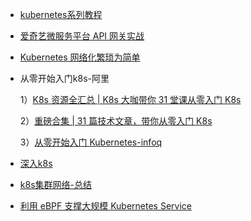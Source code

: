 * [kubernetes系列教程](https://cloud.tencent.com/developer/column/79243/tag-10652)

* [爱奇艺微服务平台 API 网关实战](https://mp.weixin.qq.com/s/rIjzhsOMSMqS6yTUnaFJqQ)

* [Kubernetes 网络化繁琐为简单](https://mp.weixin.qq.com/s/m0z1eYZz2NJ-F3feS8KRBQ)

* 从零开始入门k8s-阿里

    1）[K8s 资源全汇总 | K8s 大咖带你 31 堂课从零入门 K8s](https://yq.aliyun.com/articles/757946?spm=a2c4e.11153940.0.0.76a878c8YPONKw)

    2）[重磅合集 | 31 篇技术文章，带你从零入门 K8s](https://yq.aliyun.com/articles/754267?spm=a2c4e.11153940.0.0.76a878c8YPONKw)

    3）[从零开始入门 Kubernetes-infoq](https://www.infoq.cn/theme/44)

* [深入k8s](https://www.luozhiyun.com/archives/tag/%e6%b7%b1%e5%85%a5k8s)

* [k8s集群网络-总结](https://mp.weixin.qq.com/s/nLt0Tdfw7KX3NWytL4jOpg)

* [利用 eBPF 支撑大规模 Kubernetes Service](https://mp.weixin.qq.com/s/szD-mD9QTJxaabjoQprKAg)

